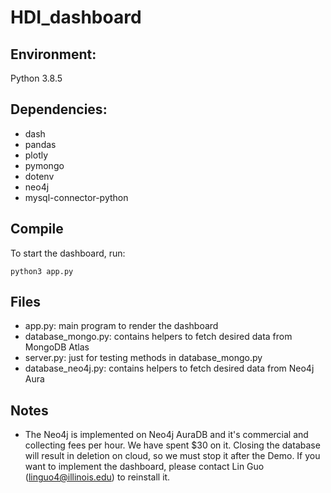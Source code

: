 # HDI_dashboard
## Environment:
Python 3.8.5
## Dependencies:
- dash
- pandas
- plotly
- pymongo
- dotenv
- neo4j
- mysql-connector-python
## Compile
To start the dashboard, run:
```
python3 app.py
```
## Files
- app.py: main program to render the dashboard
- database_mongo.py: contains helpers to fetch desired data from MongoDB Atlas
- server.py: just for testing methods in database_mongo.py
- database_neo4j.py: contains helpers to fetch desired data from Neo4j Aura

## Notes
- The Neo4j is implemented on Neo4j AuraDB and it's commercial and collecting fees per hour. We have spent $30 on it. Closing the database will result in deletion on cloud, so we must stop it after the Demo. If you want to implement the dashboard, please contact Lin Guo (linguo4@illinois.edu) to reinstall it.
